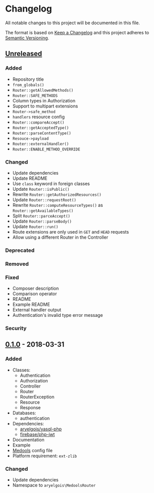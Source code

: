 # Changelog

All notable changes to this project will be documented in this file.

The format is based on [Keep a Changelog](http://keepachangelog.com/en/1.0.0/)
and this project adheres to [Semantic Versioning](http://semver.org/spec/v2.0.0.html).


## [Unreleased]

### Added
- Repository title
- `from_globals()`
- `Router::getAllowedMethods()`
- `Router::SAFE_METHODS`
- Column types in Authorization
- Support to multipart extensions
- `Router->safe_method`
- `handlers` resource config
- `Router::compareAccept()`
- `Router::getAcceptedType()`
- `Router::parseContentType()`
- `Resouce->payload`
- `Router::externalHandler()`
- `Router::ENABLE_METHOD_OVERRIDE`

### Changed
- Update dependencies
- Update README
- Use `class` keyword in foreign classes
- Update `Router::isPublic()`
- Rewrite `Router::getAuthorizedResources()`
- Update `Router::requestRoot()`
- Rewrite `Router::computeResourceTypes()` as `Router::getAvailableTypes()`
- Split `Router::parceAccept()`
- Update `Router::parseBody()`
- Update `Router::run()`
- Route extensions are only used in `GET` and `HEAD` requests
- Allow using a different Router in the Controller

### Deprecated

### Removed

### Fixed
- Composer description
- Comparison operator
- README
- Example README
- External handler output
- Authentication's invalid type error message

### Security

## [0.1.0] - 2018-03-31

### Added
- Classes:
  - Authentication
  - Authorization
  - Controller
  - Router
  - RouterException
  - Resource
  - Response
- Databases:
  - authentication
- Dependencies:
  - [aryelgois/yasql-php]
  - [firebase/php-jwt]
- Documentation
- Example
- [Medools][aryelgois/medools] config file
- Platform requirement: `ext-zlib`

### Changed
- Update dependencies
- Namespace to `aryelgois\MedoolsRouter`


[Unreleased]: https://github.com/aryelgois/medools-router/compare/v0.1.0...develop
[0.1.0]: https://github.com/aryelgois/medools-router/compare/d281bb5dbc8c58b28db680b3700664217a88eb6d...v0.1.0

[aryelgois/medools]: https://github.com/aryelgois/Medools
[aryelgois/yasql-php]: https://github.com/aryelgois/yasql-php
[firebase/php-jwt]: https://github.com/firebase/php-jwt
